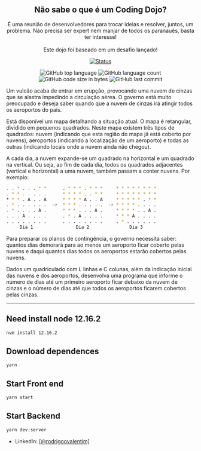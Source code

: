 <div align="center">
<h2>Não sabe o que é um Coding Dojo?</h2>

É uma reunião de desenvolvedores para trocar ideias e resolver, juntos, um problema. Não precisa ser expert nem manjar de todos os paranauês, basta ter interesse!
<br><br>
Este dojo foi baseado em um desafio lançado!
</div>
<div align="center">

[![Status](https://img.shields.io/badge/status-active-success.svg)]()

  <img alt="GitHub top language" src="https://img.shields.io/github/languages/top/rodrigovalentim/Dojo-Coding-nuvem-cinza">

  <img alt="GitHub language count" src="https://img.shields.io/github/languages/count/rodrigovalentim/Dojo-Coding-nuvem-cinza">

  <img alt="GitHub code size in bytes" src="https://img.shields.io/github/languages/code-size/rodrigovalentim/Dojo-Coding-nuvem-cinza">

  <img alt="GitHub last commit" src="https://img.shields.io/github/last-commit/rodrigovalentim/Dojo-Coding-nuvem-cinza">

</div>

Um vulcão acaba de entrar em erupção, provocando uma nuvem de cinzas que se alastra impedindo a circulação aérea. O governo está muito preocupado e deseja saber quando que a nuvem de cinzas irá atingir todos os aeroportos do país.

Está disponível um mapa detalhando a situação atual. O mapa é retangular, dividido em pequenos quadrados. Neste mapa existem três tipos de quadrados: nuvem (indicando que esta região do mapa já está coberto por nuvens), aeroportos (indicando a localização de um aeroporto) e todas as outras (indicando locais onde a nuvem ainda não chegou).

A cada dia, a nuvem expande-se um quadrado na horizontal e um quadrado na vertical. Ou seja, ao fim de cada dia, todos os quadrados adjacentes (vertical e horizontal) a uma nuvem, também passam a conter nuvens. Por exemplo:

```sh
. . * . . . * *      . * * * . * * *     * * * * * * * *
. * * . . . . .      * * * * . . * *     * * * * * * * *
* * * . A . . A      * * * * A . . A     * * * * * . * *
. * . . . . . .  ->  * * * . . . . .  -> * * * * . . . .
. * . . . . A .      * * * . . . A .     * * * * . . A .
. . . A . . . .      . * . A . . . .     * * * A . . . .
. . . . . . . .      . . . . . . . .     . * . . . . . .
     Dia 1                Dia 2               Dia 3
```

Para preparar os planos de contingência, o governo necessita saber: quantos dias demorará para ao menos um aeroporto ficar coberto pelas nuvens e daqui quantos dias todos os aeroportos estarão cobertos pelas nuvens.

Dados um quadriculado com L linhas e C colunas, além da indicação inicial das nuvens e dos aeroportos, desenvolva uma programa que informe o número de dias até um primeiro aeroporto ficar debaixo da nuvem de cinzas e o número de dias até que todos os aeroportos ficarem cobertos pelas cinzas.

---


## Need install node 12.16.2
```sh
nvm install 12.16.2
```

## Download dependences
```sh
yarn
```

## Start Front end
```sh
yarn start
```

## Start Backend
```sh
yarn dev:server
```

- LinkedIn: <a href="https://www.linkedin.com/in/rodrigoovalentim/">[@rodrigoovalentim]</a>
